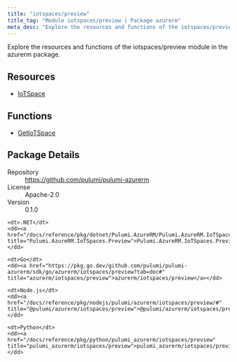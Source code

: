 ```yaml
---
title: "iotspaces/preview"
title_tag: "Module iotspaces/preview | Package azurerm"
meta_desc: "Explore the resources and functions of the iotspaces/preview module in the azurerm package."
---
```


<!-- WARNING: this file was generated by Pulumi Docs Generator. -->
<!-- Do not edit by hand unless you're certain you know what you are doing! -->

Explore the resources and functions of the iotspaces/preview module in the azurerm package.

<h2 id="resources">Resources</h2>
<ul class="api">
    <li><a href="iotspace" title="IoTSpace"><span class="symbol resource"></span>IoTSpace</a></li>
</ul>

<h2 id="functions">Functions</h2>
<ul class="api">
    <li><a href="getiotspace" title="GetIoTSpace"><span class="symbol function"></span>GetIoTSpace</a></li>
</ul>

<h2 id="package-details">Package Details</h2>
<dl class="package-details">
	<dt>Repository</dt>
	<dd><a href="https://github.com/pulumi/pulumi-azurerm">https://github.com/pulumi/pulumi-azurerm</a></dd>
	<dt>License</dt>
	<dd>Apache-2.0</dd>
	<dt>Version</dt>
	<dd>0.1.0</dd>
</dl>



<dl class="tabular">

    <dt>.NET</dt>
    <dd><a href="/docs/reference/pkg/dotnet/Pulumi.AzureRM/Pulumi.AzureRM.IoTSpaces.Preview.html" title="Pulumi.AzureRM.IoTSpaces.Preview">Pulumi.AzureRM.IoTSpaces.Preview</a></dd>

    <dt>Go</dt>
    <dd><a href="https://pkg.go.dev/github.com/pulumi/pulumi-azurerm/sdk/go/azurerm/iotspaces/preview?tab=doc#" title="azurerm/iotspaces/preview">azurerm/iotspaces/preview</a></dd>

    <dt>Node.js</dt>
    <dd><a href="/docs/reference/pkg/nodejs/pulumi/azurerm/iotspaces/preview/#" title="@pulumi/azurerm/iotspaces/preview">@pulumi/azurerm/iotspaces/preview</a></dd>

    <dt>Python</dt>
    <dd><a href="/docs/reference/pkg/python/pulumi_azurerm/iotspaces/preview" title="pulumi_azurerm/iotspaces/preview">pulumi_azurerm/iotspaces/preview</a></dd>

</dl>

